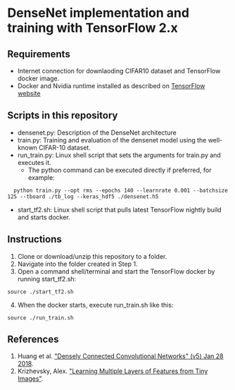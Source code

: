 
# DenseNet implementation and training with TensorFlow 2.x


## Requirements

+ Internet connection for downlaoding CIFAR10 dataset and TensorFlow docker image.
+ Docker and Nvidia runtime installed as described on [TensorFlow website](https://www.tensorflow.org/install/docker)


## Scripts in this repository

+ densenet.py: Description of the DenseNet architecture
+ train.py: Training and evaluation of the densenet model using the well-known CIFAR-10 dataset.
+ run_train.py: Linux shell script that sets the arguments for train.py and executes it.
  + The python command can be executed directly if preferred, for example:
  
```shell
  python train.py --opt rms --epochs 140 --learnrate 0.001 --batchsize 125 --tboard ./tb_log --keras_hdf5 ./densenet.h5
```
  
+ start_tf2.sh: Linux shell script that pulls latest TensorFlow nightly build and starts docker.

## Instructions 

1. Clone or download/unzip this repository to a folder. 
2. Navigate into the folder created in Step 1.
3. Open a command shell/terminal and start the TensorFlow docker by running start_tf2.sh:

```shell
source ./start_tf2.sh
```

4. When the docker starts, execute run_train.sh like this:

```shell
source ./run_train.sh
```


## References

1. Huang et al. <a href="https://arxiv.org/pdf/1608.06993.pdf">"Densely Connected Convolutional Networks" (v5) Jan 28 2018</a>.
2. Krizhevsky, Alex. <a href="https://www.cs.toronto.edu/~kriz/learning-features-2009-TR.pdf">"Learning Multiple Layers of Features from Tiny Images"</a>.

